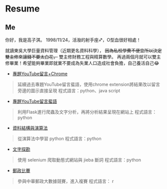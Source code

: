 # Resume

## Me
你好，我是高子淇。
1998/11/24，活潑的射手座♐️，O型血很好相處！

就讀東吳大學巨量資料管理（近期更名資料科學），
~~因為私校學費不便宜所以決定雙主修來讓錢不要太白花，~~
雙主修財務工程與精算數學。
再過兩個月就可以雙主修畢業！希望能夠畢業即就業不要成為失業人口造成社會負擔，自己養活自己😂



- [專題YouTube留言+Chrome](https://github.com/tzuchyi/chrome-extension)
>延續過去專題YouTube留言蜚語，使用chrome extension將結果改以留言旁邊的圖示直接呈現 程式語言：python、java script


- [專題YouTube留言蜚語](https://github.com/tzuchyi/youtubeai)
>利用Flask進行爬蟲及文字分析，再將分析結果呈現在網站上 程式語言：python


- [資料結構與演算法](https://github.com/tzuchyi/class_exercise)
>從演算法中學習 python 程式語言：python


- [文字探勘](https://github.com/tzuchyi/scu_class_NLP)
>使用 selenium 爬取動態式網站與 jieba 斷詞 程式語言：python


- [郵政比賽](https://github.com/tzuchyi/post_competition)
>參與中華郵政大數據競賽，進入複賽  程式語言： r
